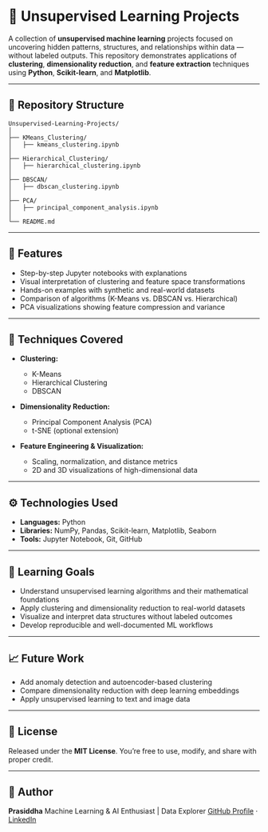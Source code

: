 # 🧩 Unsupervised Learning Projects

A collection of **unsupervised machine learning** projects focused on uncovering hidden patterns, structures, and relationships within data — without labeled outputs.
This repository demonstrates applications of **clustering**, **dimensionality reduction**, and **feature extraction** techniques using **Python**, **Scikit-learn**, and **Matplotlib**.

---

## 📁 Repository Structure

```
Unsupervised-Learning-Projects/
│
├── KMeans_Clustering/
│   ├── kmeans_clustering.ipynb
│
├── Hierarchical_Clustering/
│   ├── hierarchical_clustering.ipynb
│
├── DBSCAN/
│   ├── dbscan_clustering.ipynb
│
├── PCA/
│   ├── principal_component_analysis.ipynb
│
└── README.md
```

---

## 🚀 Features

* Step-by-step Jupyter notebooks with explanations
* Visual interpretation of clustering and feature space transformations
* Hands-on examples with synthetic and real-world datasets
* Comparison of algorithms (K-Means vs. DBSCAN vs. Hierarchical)
* PCA visualizations showing feature compression and variance

---

## 🧠 Techniques Covered

* **Clustering:**

  * K-Means
  * Hierarchical Clustering
  * DBSCAN

* **Dimensionality Reduction:**

  * Principal Component Analysis (PCA)
  * t-SNE (optional extension)

* **Feature Engineering & Visualization:**

  * Scaling, normalization, and distance metrics
  * 2D and 3D visualizations of high-dimensional data

---

## ⚙️ Technologies Used

* **Languages:** Python
* **Libraries:** NumPy, Pandas, Scikit-learn, Matplotlib, Seaborn
* **Tools:** Jupyter Notebook, Git, GitHub

---

## 🎯 Learning Goals

* Understand unsupervised learning algorithms and their mathematical foundations
* Apply clustering and dimensionality reduction to real-world datasets
* Visualize and interpret data structures without labeled outcomes
* Develop reproducible and well-documented ML workflows

---

## 📈 Future Work

* Add anomaly detection and autoencoder-based clustering
* Compare dimensionality reduction with deep learning embeddings
* Apply unsupervised learning to text and image data

---

## 🧾 License

Released under the **MIT License**.
You’re free to use, modify, and share with proper credit.

---

## 👤 Author

**Prasiddha**
Machine Learning & AI Enthusiast | Data Explorer
[GitHub Profile](https://github.com/LiboniX-2) · [LinkedIn](linkedin.com/in/prasiddha-mainali-105bb0352/)

